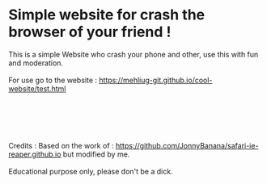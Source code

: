 # Simple website for crash the browser of your friend ! 



This is a simple Website who crash your phone and other, use this with fun and moderation. <br><br>
For use go to the website : https://mehliug-git.github.io/cool-website/test.html

<br><br><br><br>

Credits : Based on the work of : https://github.com/JonnyBanana/safari-ie-reaper.github.io but modified by me.
<br><br>
Educational purpose only, please don't be a dick.
